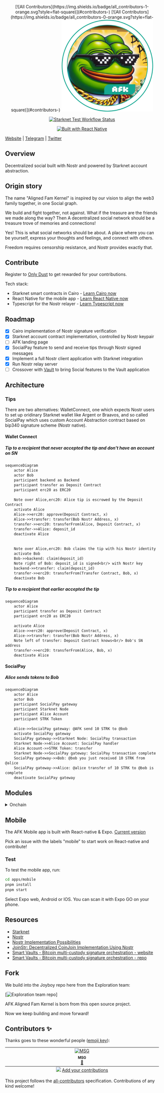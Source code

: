<div align="center">
<!-- ALL-CONTRIBUTORS-BADGE:START - Do not remove or modify this section -->
[![All Contributors](https://img.shields.io/badge/all_contributors-1-orange.svg?style=flat-square)](#contributors-)
<!-- ALL-CONTRIBUTORS-BADGE:END -->
<!-- ALL-CONTRIBUTORS-BADGE:START - Do not remove or modify this section -->
[![All Contributors](https://img.shields.io/badge/all_contributors-0-orange.svg?style=flat-square)](#contributors-)
<!-- ALL-CONTRIBUTORS-BADGE:END -->
  <img src="resources/branding/afk-logo.png" alt="afk_aligned_fam_kernel logo" height="300"/>

[![Starknet Test Workflow Status](https://github.com/AFK-AlignedFamKernel/afk_monorepo/actions/workflows/starknet-contracts.yml/badge.svg)](https://github.com/AFK-AlignedFamKernel/afk_monorepo/actions/workflows/starknet-contracts.yml)


[![Built with React Native](https://img.shields.io/badge/Built%20with-React%20Native-%2361DAFB?style=for-the-badge&logo=react)](https://reactnative.dev/)

</div>

[Website](https://www.afk-community/) | [Telegram](https://t.me/afk_aligned_fam_kernel) | [Twitter](https://x.com/AFK_AlignedFamK)

## Overview

Decentralized social built with Nostr and powered by Starknet account abstraction.

## Origin story

The name "Aligned Fam Kernel" is inspired by our vision to align the web3 family together, in one Social graph. 

We build and fight together, not against. What if the treasure are the friends we made along the way? Then A decentralized social network should be a treasure trove of memories and connections!

Yes! This is what social networks should be about. A place where you can be yourself, express your thoughts and feelings, and connect with others.

Freedom requires censorship resistance, and Nostr provides exactly that.

## Contribute

Register to [Only Dust](https://onlydust.com/) to get rewarded for your contributions.

Tech stack:

- Starknet smart contracts in Cairo - [Learn Cairo now](https://book.cairo-lang.org/)
- React Native for the mobile app - [Learn React Native now](https://reactnative.dev/docs/tutorial)
- Typescript for the Nostr relayer - [Learn Typescript now](https://www.typescriptlang.org/docs/handbook/2/basic-types.html)

## Roadmap

- [x] Cairo implementation of Nostr signature verification
- [x] Starknet account contract implementation, controlled by Nostr keypair
- [ ] AFK landing page 
- [x] SocialPay feature to send and receive tips through Nostr signed messages
- [x] Implement a full Nostr client application with Starknet integration
- [x] Run Nostr relay server
- [ ] Crossover with [Vault](https://github.com/keep-starknet-strange/vault) to bring Social features to the Vault application

## Architecture

### Tips
There are two alternatives: WalletConnect, one which expects Nostr users to set up oridinary Starknet wallet like Argent or Braavos, and so called SocialPay which uses custom Account Abstraction contract based on bip340 signature scheme (Nostr native).

#### Wallet Connect
##### Tip to a recipient that never accepted the tip and don't have an account on SN
```mermaid
sequenceDiagram
    actor Alice
    actor Bob
    participant backend as Backend
    participant transfer as Deposit Contract
    participant erc20 as ERC20
    
    Note over Alice,erc20: Alice tip is escrowed by the Deposit Contract
    activate Alice
    Alice->>erc20: approve(Deposit Contract, x)
    Alice->>transfer: transfer(Bob Nostr Address, x)
    transfer->>erc20: transferFrom(Alice, Deposit Contract, x)
    transfer->>Alice: deposit_id
    deactivate Alice


    Note over Alice,erc20: Bob claims the tip with his Nostr identity
    activate Bob
    Bob->>backend: claim(deposit_id)
    Note right of Bob: deposit_id is signed<br/> with Nostr key
    backend->>transfer: claim(deposit_id)
    transfer->>erc20: transferFrom(Transfer Contract, Bob, x)
    deactivate Bob 
```

##### Tip to a recipient that earlier accepted the tip
```mermaid
sequenceDiagram
    actor Alice
    participant transfer as Deposit Contract
    participant erc20 as ERC20
    
    activate Alice
    Alice->>erc20: approve(Deposit Contract, x)
    Alice->>transfer: transfer(Bob Nostr Address, x)
    Note left of transfer: Deposit Contract knows<br/> Bob's SN address
    transfer->>erc20: transferFrom(Alice, Bob, x)
    deactivate Alice
```

#### SocialPay

##### Alice sends tokens to Bob

```mermaid
sequenceDiagram
    actor Alice
    actor Bob
    participant SocialPay gateway
    participant Starknet Node
    participant Alice Account
    participant STRK Token

    Alice->>SocialPay gateway: @AFK send 10 STRK to @bob
    activate SocialPay gateway
    SocialPay gateway->>Starknet Node: SocialPay transaction
    Starknet Node->>Alice Account: SocialPay handler
    Alice Account->>STRK Token: transfer
    Starknet Node->>SocialPay gateway: SocialPay transaction complete
    SocialPay gateway->>Bob: @bob you just received 10 STRK from @alice
    SocialPay gateway->>Alice: @alice transfer of 10 STRK to @bob is complete
    deactivate SocialPay gateway
```

## Modules

<details>
  <summary>Onchain</summary>

The onchain components of the project are implemented as a suite of Starknet smart contracts.

### Build

To build the project, run:

```bash
scarb build
```

### Test

To test the project, run:

```bash
snforge test
```

</details>

## Mobile

The AFK Mobile app is built with React-native & Expo.
[Current version](https://app.afk-community)


Pick an issue with the labels "mobile" to start work on React-native and contribute!

### Test

To test the mobile app, run:

```bash
cd apps/mobile
pnpm install
pnpm start
```
Select Expo web, Android or IOS. You can scan it with Expo GO on your phone.


## Resources

- [Starknet](https://starknet.io/)
- [Nostr](https://www.nostr.com/)
- [Nostr Implementation Possibilities](https://github.com/nostr-protocol/nips)
- [JoinStr: Decentralized CoinJoin Implementation Using Nostr](https://www.nobsbitcoin.com/joinstr-decentralized-coinjoin-implementation-using-nostr/)
- [Smart Vaults - Bitcoin multi-custody signature orchestration - website](https://www.smartvaults.io/)
- [Smart Vaults - Bitcoin multi-custody signature orchestration - repo](https://github.com/smartvaults/smartvaults)

## Fork

We build into the Joyboy repo here from the Exploration team:

[![Exploration team repo](https://github.com/keep-starknet-strange/joyboy)]

AFK Aligned Fam Kernel is born from this open source project.

Now we keep building and move forward!

## Contributors ✨

Thanks goes to these wonderful people ([emoji key](https://allcontributors.org/docs/en/emoji-key)):

<!-- ALL-CONTRIBUTORS-LIST:START - Do not remove or modify this section -->
<!-- prettier-ignore-start -->
<!-- markdownlint-disable -->
<table>
  <tbody>
    <tr>
      <td align="center" valign="top" width="14.28%"><a href="https://github.com/MSghais"><img src="https://avatars.githubusercontent.com/u/59928086?v=4?s=100" width="100px;" alt="MSG"/><br /><sub><b>MSG</b></sub></a><br /><a href="https://github.com/AFK-AlignedFamKernel/afk_monorepo/commits?author=MSghais" title="Documentation">📖</a></td>
    </tr>
  </tbody>
  <tfoot>
    <tr>
      <td align="center" size="13px" colspan="7">
        <img src="https://raw.githubusercontent.com/all-contributors/all-contributors-cli/1b8533af435da9854653492b1327a23a4dbd0a10/assets/logo-small.svg">
          <a href="https://all-contributors.js.org/docs/en/bot/usage">Add your contributions</a>
        </img>
      </td>
    </tr>
  </tfoot>
</table>

<!-- markdownlint-restore -->
<!-- prettier-ignore-end -->

<!-- ALL-CONTRIBUTORS-LIST:END -->

This project follows the [all-contributors](https://github.com/all-contributors/all-contributors) specification. Contributions of any kind welcome!